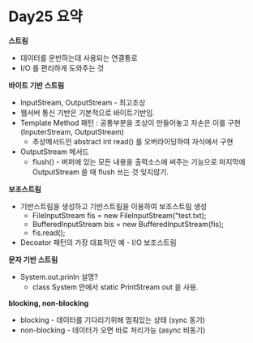# Day25 요약

**스트림**

* 데이터를 운반하는데 사용되는 연결통로
* I/O 를 편리하게 도와주는 것

**바이트 기반 스트림**

* InputStream, OutputStream - 최고조상
* 웹서버 통신 기반은 기본적으로 바이트기반임.
* Template Method 패턴 : 공통부분을 조상이 만들어놓고 자손은 이를 구현 (InputerStream, OutputStream)
    * 추상메서드인 abstract int read() 를 오버라이딩하여 자식에서 구현
* OutputStream 메서드
    * flush() - 버퍼에 있는 모든 내용을 출력소스에 써주는 기능으로 마지막에 OutputStream 쓸 때 flush 쓰는 것 잊지않기.

**보조스트림**

* 기반스트림을 생성하고 기반스트림을 이용하여 보조스트림 생성
    * FileInputStream fis = new FileInputStream("test.txt);
    * BufferedInputStream bis = new BufferedInputStream(fis);
    * fis.read();
* Decoator 패턴의 가장 대표적인 예 - I/O 보조스트림

**문자 기반 스트림**

* System.out.prinln 설명?
    * class System 안에서 static PrintStream out 을 사용.

**blocking, non-blocking**

* blocking - 데이터를 기다리기위해 멈춰있는 상태 (sync 동기)
* non-blocking - 데이터가 오면 바로 처리가능 (async 비동기)
